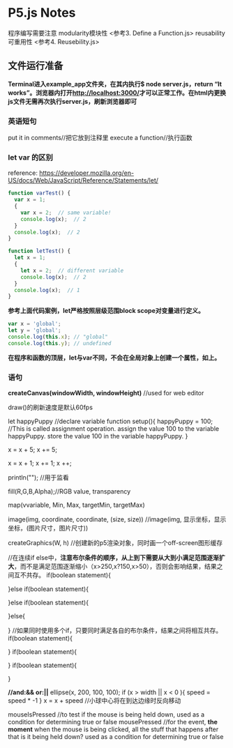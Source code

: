 # P5.js Notes

程序编写需要注意
modularity模块性 <参考3. Define a Function.js>
reusability可重用性 <参考4. Reusebility.js>

## 文件运行准备

**Terminal进入example_app文件夹，在其内执行$ node server.js，return “It works”。浏览器内打开<http://localhost:3000/>才可以正常工作。在html内更换js文件无需再次执行server.js，刷新浏览器即可**

### 英语短句

put it in comments//把它放到注释里
execute a function//执行函数

### let var 的区别

reference: <https://developer.mozilla.org/en-US/docs/Web/JavaScript/Reference/Statements/let/>

```js
function varTest() {
  var x = 1;
  {
    var x = 2;  // same variable!
    console.log(x);  // 2
  }
  console.log(x);  // 2
}

function letTest() {
  let x = 1;
  {
    let x = 2;  // different variable
    console.log(x);  // 2
  }
  console.log(x);  // 1
}
```

**参考上面代码案例，let严格按照层级范围block scope对变量进行定义。**

```js
var x = 'global';
let y = 'global';
console.log(this.x); // "global"
console.log(this.y); // undefined
```

**在程序和函数的顶层，let与var不同，不会在全局对象上创建一个属性，如上。**

### 语句

**createCanvas(windowWidth, windowHeight)** //used for web editor

draw()的刷新速度是默认60fps

let happyPuppy  //declare variable
function setup(){
    happyPuppy = 100; //This is called assignment operation. assign the value 100 to the variable happyPuppy. store the value 100 in the variable happyPuppy.
}

x = x + 5;
x += 5;

x = x + 1;
x += 1;
x ++;
  
println("");    //用于监看

fill(R,G,B,Alpha);//RGB value, transparency

map(vvariable, Min, Max, targetMin, targetMax)

image(img, coordinate, coordinate, (size, size)) //image(img, 显示坐标，显示坐标，(图片尺寸，图片尺寸))

createGraphics(W, h) //创建新的p5渲染对象，同时画一个off-screen图形缓存

//在连续if else中，**注意布尔条件的顺序，从上到下需要从大到小满足范围逐渐扩大**，而不是满足范围逐渐缩小（x>250,x?150,x>50），否则会影响结果，结果之间互不共存。
if(boolean statement){

}else if(boolean statement){

}else if(boolean statement){

}else{

}
//如果同时使用多个if，只要同时满足各自的布尔条件，结果之间将相互共存。
if(boolean statement){

}
if(boolean statement){

}
if(boolean statement){

}

**//and:&& or:||**
ellipse(x, 200, 100, 100);
if (x > width || x < 0 ){
    speed = speed * -1
}
x = x + speed //小球中心将在到达边缘时反向移动

mouseIsPressed //to test if the mouse is being held down, used as a condition for determining true or false
mousePressed   //for the event, **the moment** when the mouse is being clicked, all the stuff that happens after that is it being held down? used as a condition for determining true or false
